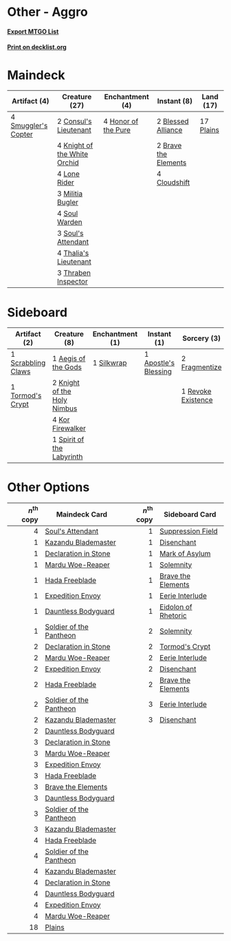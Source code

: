 # Other - Aggro

#### [Export MTGO List](../collection/Other%20-%20Aggro/Other%20-%20Aggro.txt)
#### [Print on decklist.org](http://decklist.org/?deckmain=2%09Blessed%20Alliance%0A2%09Brave%20the%20Elements%0A4%09Cloudshift%0A2%09Consul's%20Lieutenant%0A4%09Honor%20of%20the%20Pure%0A4%09Knight%20of%20the%20White%20Orchid%0A4%09Lone%20Rider%0A3%09Militia%20Bugler%0A17%09Plains%0A4%09Smuggler's%20Copter%0A4%09Soul%20Warden%0A3%09Soul's%20Attendant%0A4%09Thalia's%20Lieutenant%0A3%09Thraben%20Inspector&deckside=1%09Aegis%20of%20the%20Gods%0A1%09Apostle's%20Blessing%0A2%09Fragmentize%0A2%09Knight%20of%20the%20Holy%20Nimbus%0A4%09Kor%20Firewalker%0A1%09Revoke%20Existence%0A1%09Scrabbling%20Claws%0A1%09Silkwrap%0A1%09Spirit%20of%20the%20Labyrinth%0A1%09Tormod's%20Crypt)
# Maindeck

|                                         Artifact (4)                                         |                                             Creature (27)                                             |                                       Enchantment (4)                                        |                                          Instant (8)                                          |                                     Land (17)                                      |
|----------------------------------------------------------------------------------------------|-------------------------------------------------------------------------------------------------------|----------------------------------------------------------------------------------------------|-----------------------------------------------------------------------------------------------|------------------------------------------------------------------------------------|
|4 [Smuggler's Copter](http://gatherer.wizards.com/Pages/Card/Details.aspx?multiverseid=417808)|2 [Consul's Lieutenant](http://gatherer.wizards.com/Pages/Card/Details.aspx?multiverseid=398446)       |4 [Honor of the Pure](http://gatherer.wizards.com/Pages/Card/Details.aspx?multiverseid=382186)|2 [Blessed Alliance](http://gatherer.wizards.com/Pages/Card/Details.aspx?multiverseid=414302)  |17 [Plains](http://gatherer.wizards.com/Pages/Card/Details.aspx?multiverseid=439601)|
|                                                                                              |4 [Knight of the White Orchid](http://gatherer.wizards.com/Pages/Card/Details.aspx?multiverseid=243423)|                                                                                              |2 [Brave the Elements](http://gatherer.wizards.com/Pages/Card/Details.aspx?multiverseid=389450)|                                                                                    |
|                                                                                              |4 [Lone Rider](http://gatherer.wizards.com/Pages/Card/Details.aspx?multiverseid=414324)                |                                                                                              |4 [Cloudshift](http://gatherer.wizards.com/Pages/Card/Details.aspx?multiverseid=441996)        |                                                                                    |
|                                                                                              |3 [Militia Bugler](http://gatherer.wizards.com/Pages/Card/Details.aspx?multiverseid=447165)            |                                                                                              |                                                                                               |                                                                                    |
|                                                                                              |4 [Soul Warden](http://gatherer.wizards.com/Pages/Card/Details.aspx?multiverseid=205351)               |                                                                                              |                                                                                               |                                                                                    |
|                                                                                              |3 [Soul's Attendant](http://gatherer.wizards.com/Pages/Card/Details.aspx?multiverseid=193499)          |                                                                                              |                                                                                               |                                                                                    |
|                                                                                              |4 [Thalia's Lieutenant](http://gatherer.wizards.com/Pages/Card/Details.aspx?multiverseid=409783)       |                                                                                              |                                                                                               |                                                                                    |
|                                                                                              |3 [Thraben Inspector](http://gatherer.wizards.com/Pages/Card/Details.aspx?multiverseid=409784)         |                                                                                              |                                                                                               |                                                                                    |


# Sideboard

|                                        Artifact (2)                                         |                                             Creature (8)                                             |                                   Enchantment (1)                                   |                                          Instant (1)                                          |                                         Sorcery (3)                                         |
|---------------------------------------------------------------------------------------------|------------------------------------------------------------------------------------------------------|-------------------------------------------------------------------------------------|-----------------------------------------------------------------------------------------------|---------------------------------------------------------------------------------------------|
|1 [Scrabbling Claws](http://gatherer.wizards.com/Pages/Card/Details.aspx?multiverseid=451173)|1 [Aegis of the Gods](http://gatherer.wizards.com/Pages/Card/Details.aspx?multiverseid=380364)        |1 [Silkwrap](http://gatherer.wizards.com/Pages/Card/Details.aspx?multiverseid=394699)|1 [Apostle's Blessing](http://gatherer.wizards.com/Pages/Card/Details.aspx?multiverseid=397768)|2 [Fragmentize](http://gatherer.wizards.com/Pages/Card/Details.aspx?multiverseid=417587)     |
|1 [Tormod's Crypt](http://gatherer.wizards.com/Pages/Card/Details.aspx?multiverseid=389723)  |2 [Knight of the Holy Nimbus](http://gatherer.wizards.com/Pages/Card/Details.aspx?multiverseid=118907)|                                                                                     |                                                                                               |1 [Revoke Existence](http://gatherer.wizards.com/Pages/Card/Details.aspx?multiverseid=284488)|
|                                                                                             |4 [Kor Firewalker](http://gatherer.wizards.com/Pages/Card/Details.aspx?multiverseid=442010)           |                                                                                     |                                                                                               |                                                                                             |
|                                                                                             |1 [Spirit of the Labyrinth](http://gatherer.wizards.com/Pages/Card/Details.aspx?multiverseid=378399)  |                                                                                     |                                                                                               |                                                                                             |


# Other Options

|*n*<sup>th</sup> copy|                                          Maindeck Card                                           |*n*<sup>th</sup> copy|                                        Sideboard Card                                        |
|--------------------:|--------------------------------------------------------------------------------------------------|--------------------:|----------------------------------------------------------------------------------------------|
|                    4|[Soul's Attendant](http://gatherer.wizards.com/Pages/Card/Details.aspx?multiverseid=193499)       |                    1|[Suppression Field](http://gatherer.wizards.com/Pages/Card/Details.aspx?multiverseid=83617)   |
|                    1|[Kazandu Blademaster](http://gatherer.wizards.com/Pages/Card/Details.aspx?multiverseid=191356)    |                    1|[Disenchant](http://gatherer.wizards.com/Pages/Card/Details.aspx?multiverseid=201162)         |
|                    1|[Declaration in Stone](http://gatherer.wizards.com/Pages/Card/Details.aspx?multiverseid=409750)   |                    1|[Mark of Asylum](http://gatherer.wizards.com/Pages/Card/Details.aspx?multiverseid=186615)     |
|                    1|[Mardu Woe-Reaper](http://gatherer.wizards.com/Pages/Card/Details.aspx?multiverseid=391877)       |                    1|[Solemnity](http://gatherer.wizards.com/Pages/Card/Details.aspx?multiverseid=430711)          |
|                    1|[Hada Freeblade](http://gatherer.wizards.com/Pages/Card/Details.aspx?multiverseid=198400)         |                    1|[Brave the Elements](http://gatherer.wizards.com/Pages/Card/Details.aspx?multiverseid=389450) |
|                    1|[Expedition Envoy](http://gatherer.wizards.com/Pages/Card/Details.aspx?multiverseid=401874)       |                    1|[Eerie Interlude](http://gatherer.wizards.com/Pages/Card/Details.aspx?multiverseid=409584)    |
|                    1|[Dauntless Bodyguard](http://gatherer.wizards.com/Pages/Card/Details.aspx?multiverseid=442902)    |                    1|[Eidolon of Rhetoric](http://gatherer.wizards.com/Pages/Card/Details.aspx?multiverseid=380409)|
|                    1|[Soldier of the Pantheon](http://gatherer.wizards.com/Pages/Card/Details.aspx?multiverseid=373529)|                    2|[Solemnity](http://gatherer.wizards.com/Pages/Card/Details.aspx?multiverseid=430711)          |
|                    2|[Declaration in Stone](http://gatherer.wizards.com/Pages/Card/Details.aspx?multiverseid=409750)   |                    2|[Tormod's Crypt](http://gatherer.wizards.com/Pages/Card/Details.aspx?multiverseid=389723)     |
|                    2|[Mardu Woe-Reaper](http://gatherer.wizards.com/Pages/Card/Details.aspx?multiverseid=391877)       |                    2|[Eerie Interlude](http://gatherer.wizards.com/Pages/Card/Details.aspx?multiverseid=409584)    |
|                    2|[Expedition Envoy](http://gatherer.wizards.com/Pages/Card/Details.aspx?multiverseid=401874)       |                    2|[Disenchant](http://gatherer.wizards.com/Pages/Card/Details.aspx?multiverseid=201162)         |
|                    2|[Hada Freeblade](http://gatherer.wizards.com/Pages/Card/Details.aspx?multiverseid=198400)         |                    2|[Brave the Elements](http://gatherer.wizards.com/Pages/Card/Details.aspx?multiverseid=389450) |
|                    2|[Soldier of the Pantheon](http://gatherer.wizards.com/Pages/Card/Details.aspx?multiverseid=373529)|                    3|[Eerie Interlude](http://gatherer.wizards.com/Pages/Card/Details.aspx?multiverseid=409584)    |
|                    2|[Kazandu Blademaster](http://gatherer.wizards.com/Pages/Card/Details.aspx?multiverseid=191356)    |                    3|[Disenchant](http://gatherer.wizards.com/Pages/Card/Details.aspx?multiverseid=201162)         |
|                    2|[Dauntless Bodyguard](http://gatherer.wizards.com/Pages/Card/Details.aspx?multiverseid=442902)    |                     |                                                                                              |
|                    3|[Declaration in Stone](http://gatherer.wizards.com/Pages/Card/Details.aspx?multiverseid=409750)   |                     |                                                                                              |
|                    3|[Mardu Woe-Reaper](http://gatherer.wizards.com/Pages/Card/Details.aspx?multiverseid=391877)       |                     |                                                                                              |
|                    3|[Expedition Envoy](http://gatherer.wizards.com/Pages/Card/Details.aspx?multiverseid=401874)       |                     |                                                                                              |
|                    3|[Hada Freeblade](http://gatherer.wizards.com/Pages/Card/Details.aspx?multiverseid=198400)         |                     |                                                                                              |
|                    3|[Brave the Elements](http://gatherer.wizards.com/Pages/Card/Details.aspx?multiverseid=389450)     |                     |                                                                                              |
|                    3|[Dauntless Bodyguard](http://gatherer.wizards.com/Pages/Card/Details.aspx?multiverseid=442902)    |                     |                                                                                              |
|                    3|[Soldier of the Pantheon](http://gatherer.wizards.com/Pages/Card/Details.aspx?multiverseid=373529)|                     |                                                                                              |
|                    3|[Kazandu Blademaster](http://gatherer.wizards.com/Pages/Card/Details.aspx?multiverseid=191356)    |                     |                                                                                              |
|                    4|[Hada Freeblade](http://gatherer.wizards.com/Pages/Card/Details.aspx?multiverseid=198400)         |                     |                                                                                              |
|                    4|[Soldier of the Pantheon](http://gatherer.wizards.com/Pages/Card/Details.aspx?multiverseid=373529)|                     |                                                                                              |
|                    4|[Kazandu Blademaster](http://gatherer.wizards.com/Pages/Card/Details.aspx?multiverseid=191356)    |                     |                                                                                              |
|                    4|[Declaration in Stone](http://gatherer.wizards.com/Pages/Card/Details.aspx?multiverseid=409750)   |                     |                                                                                              |
|                    4|[Dauntless Bodyguard](http://gatherer.wizards.com/Pages/Card/Details.aspx?multiverseid=442902)    |                     |                                                                                              |
|                    4|[Expedition Envoy](http://gatherer.wizards.com/Pages/Card/Details.aspx?multiverseid=401874)       |                     |                                                                                              |
|                    4|[Mardu Woe-Reaper](http://gatherer.wizards.com/Pages/Card/Details.aspx?multiverseid=391877)       |                     |                                                                                              |
|                   18|[Plains](http://gatherer.wizards.com/Pages/Card/Details.aspx?multiverseid=439601)                 |                     |                                                                                              |

